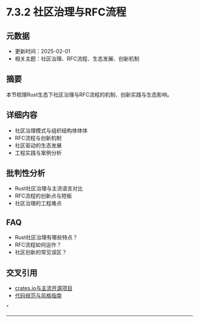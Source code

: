 ﻿# 7.3.2 社区治理与RFC流程

## 元数据

- 更新时间：2025-02-01
- 相关主题：社区治理、RFC流程、生态发展、创新机制

## 摘要

本节梳理Rust生态下社区治理与RFC流程的机制、创新实践与生态影响。

## 详细内容

- 社区治理模式与组织结构体体体
- RFC流程与创新机制
- 社区驱动的生态发展
- 工程实践与案例分析

## 批判性分析

- Rust社区治理与主流语言对比
- RFC流程的创新点与短板
- 社区治理的工程难点

## FAQ

- Rust社区治理有哪些特点？
- RFC流程如何运作？
- 社区创新的常见误区？

## 交叉引用

- [crates.io与主流开源项目](./7.3.1_cratesio与主流开源项目.md)
- [代码规范与风格指南](../06_documentation_spec/6.3.2_代码规范与风格指南.md)

"

---
